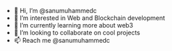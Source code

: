 - 👋 Hi, I’m @sanumuhammedc
- 👀 I’m interested in Web and Blockchain development
- 🌱 I’m currently learning more about web3
- 💞️ I’m looking to collaborate on cool projects
- 📫 Reach me @sanumuhammedc

<!---
sanumuhammedc/sanumuhammedc is a ✨ special ✨ repository because its `README.md` (this file) appears on your GitHub profile.
You can click the Preview link to take a look at your changes.
--->
